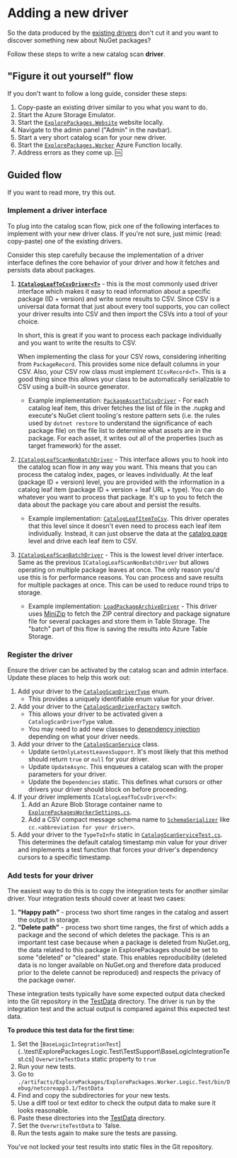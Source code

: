 # Adding a new driver

So the data produced by the [existing drivers](../README.md#drivers) don't cut it and you want to discover something
new about NuGet packages?

Follow these steps to write a new catalog scan **driver**.

## "Figure it out yourself" flow

If you don't want to follow a long guide, consider these steps:

1. Copy-paste an existing driver similar to you what you want to do.
1. Start the Azure Storage Emulator.
1. Start the [`ExplorePackages.Website`](../src/ExplorePackages.Website) website locally.
1. Navigate to the admin panel ("Admin" in the navbar).
1. Start a very short catalog scan for your new driver.
1. Start the [`ExplorePackages.Worker`](../src/ExplorePackages.Worker) Azure Function locally.
1. Address errors as they come up. 🆒

## Guided flow

If you want to read more, try this out.

### Implement a driver interface

To plug into the catalog scan flow, pick one of the following interfaces to implement with your new driver class. If
you're not sure, just mimic (read: copy-paste) one of the existing drivers.

Consider this step carefully because the implementation of a driver interface defines the core behavior of your driver
and how it fetches and persists data about packages.

1. [**`ICatalogLeafToCsvDriver<T>`**](../src/ExplorePackages.Worker.Logic/CatalogScan/CatalogScanToCsv/CatalogLeafToCsv/ICatalogLeafToCsvDriver.cs) -
   this is the most commonly used driver interface which makes it easy to read information about a specific package (ID +
   version) and write some results to CSV. Since CSV is a universal data format that just about every tool supports,
   you can collect your driver results into CSV and then import the CSVs into a tool of your choice.

   In short, this is great if you want to process each package individually and you want to write the results to CSV.

   When implementing the class for your CSV rows, considering inheriting from `PackageRecord`. This provides some nice
   default columns in your CSV. Also, your CSV row class must implement `ICsvRecord<T>`. This is a good thing since this
   allows your class to be automatically serializable to CSV using a built-in source generator.

   - Example implementation: [`PackageAssetToCsvDriver`](../src/ExplorePackages.Worker.Logic/CatalogScan/Drivers/PackageAssetToCsv/PackageAssetToCsvDriver.cs) -
     For each catalog leaf item, this driver fetches the list of file in the .nupkg and execute's NuGet client tooling's
     restore pattern sets (i.e. the rules used by `dotnet restore` to understand the significance of each package file)
     on the file list to determine what assets are in the package. For each asset, it writes out all of the properties (such
     as target framework) for the asset.

1. [`ICatalogLeafScanNonBatchDriver`](../src/ExplorePackages.Worker.Logic/CatalogScan/ICatalogLeafScanNonBatchDriver.cs) -
   This interface allows you to hook into the catalog scan flow in any way you want. This means that you can process
   the catalog index, pages, or leaves individually. At the leaf (package ID + version) level, you are provided with the
   information in a catalog leaf item (package ID + version + leaf URL + type). You can do whatever you want to process
   that package. It's up to you to fetch the data about the package you care about and persist the results.

   - Example implementation: [`CatalogLeafItemToCsv`](../src/ExplorePackages.Worker.Logic/CatalogScan/Drivers/CatalogLeafItemToCsv/CatalogLeafItemToCsvDriver.cs).
     This driver operates that this level since it doesn't even need to process each leaf item individually. Instead, it
     can just observe the data at the [catalog page](https://docs.microsoft.com/en-us/nuget/api/catalog-resource#catalog-page)
     level and drive each leaf item to CSV.


1. [`ICatalogLeafScanBatchDriver`](../src/ExplorePackages.Worker.Logic/CatalogScan/ICatalogLeafScanBatchDriver.cs) -
   This is the lowest level driver interface. Same as the previous `ICatalogLeafScanNonBatchDriver` but allows
   operating on multiple package leaves at once. The only reason you'd use this is for performance reasons. You can
   process and save results for multiple packages at once. This can be used to reduce round trips to storage.

   - Example implementation: [`LoadPackageArchiveDriver`](../src/ExplorePackages.Worker.Logic/CatalogScan/Drivers/LoadPackageArchive/LoadPackageArchiveDriver.cs) -
     This driver uses [MiniZip](https://github.com/joelverhagen/MiniZip) to fetch the ZIP central directory and package
     signature file for several packages and store them in Table Storage. The "batch" part of this flow is saving the
     results into Azure Table Storage.

### Register the driver

Ensure the driver can be activated by the catalog scan and admin interface. Update these places to help this work out:

1. Add your driver to the [`CatalogScanDriverType`](../src/ExplorePackages.Worker.Logic/CatalogScan/CatalogScanDriverType.cs) enum.
   - This provides a uniquely identifiable enum value for your driver.
1. Add your driver to the [`CatalogScanDriverFactory`](../src/ExplorePackages.Worker.Logic/CatalogScan/CatalogScanDriverFactory.cs) switch.
   - This allows your driver to be activated given a `CatalogScanDriverType` value.
   - You may need to add new classes to [dependency injection](../src/ExplorePackages.Worker.Logic/ServiceCollectionExtensions.cs) depending on what your driver needs.
1. Add your driver to the [`CatalogScanService`](../src/ExplorePackages.Worker.Logic/CatalogScan/CatalogScanService.cs) class.
   - Update `GetOnlyLatestLeavesSupport`. It's most likely that this method should return `true` or `null` for your driver.
   - Update `UpdateAsync`. This enqueues a catalog scan with the proper parameters for your driver.
   - Update the `Dependencies` static. This defines what cursors or other drivers your driver should block on before proceeding.
1. If your driver implements `ICatalogLeafToCsvDriver<T>`:
   1. Add an Azure Blob Storage container name to [`ExplorePackagesWorkerSettings.cs`](../src/ExplorePackages.Worker.Logic/ExplorePackagesWorkerSettings.cs).
   1. Add a CSV compact message schema name to [`SchemaSerializer`](../src/ExplorePackages.Worker.Logic/Serialization/SchemaSerializer.cs) like `cc.<abbreviation for your driver>`.
1. Add your driver to the `TypeToInfo` static in [`CatalogScanServiceTest.cs`](../test/ExplorePackages.Worker.Logic.Test/CatalogScan/CatalogScanServiceTest.cs).
   This determines the default catalog timestamp min value for your driver and implements a test function that forces
   your driver's dependency cursors to a specific timestamp.

### Add tests for your driver

The easiest way to do this is to copy the integration tests for another similar driver. Your integration tests should
cover at least two cases:

1. **"Happy path"** - process two short time ranges in the catalog and assert the output in storage.
1. **"Delete path"** - process two short time ranges, the first of which adds a package and the second of which deletes
   the package. This is an important test case because when a package is deleted from NuGet.org, the data related to this
   package in ExplorePackages should be set to some "deleted" or "cleared" state. This enables reproducibility (deleted
   data is no longer available on NuGet.org and therefore data produced prior to the delete cannot be reproduced) and
   respects the privacy of the package owner.

These integration tests typically have some expected output data checked into the Git repository in the
[TestData](../test/ExplorePackages.Worker.Logic.Test/TestData) directory. The driver is run by the integration test and
the actual output is compared against this expected test data.

**To produce this test data for the first time:**

1. Set the [`BaseLogicIntegrationTest`](..\test\ExplorePackages.Logic.Test\TestSupport\BaseLogicIntegrationTest.cs] `OverwriteTestData`
   static property to `true`
1. Run your new tests. 
1. Go to `./artifacts/ExplorePackages/ExplorePackages.Worker.Logic.Test/bin/Debug/netcoreapp3.1/TestData`
1. Find and copy the subdirectories for your new tests.
1. Use a diff tool or text editor to check the output data to make sure it looks reasonable.
1. Paste these directories into the [TestData](../test/ExplorePackages.Worker.Logic.Test/TestData) directory.
1. Set the `OverwriteTestData` to `false.
1. Run the tests again to make sure the tests are passing.

You've not locked your test results into static files in the Git repository.
